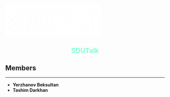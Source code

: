 <p align="left"> 
<img src="logo_sdutalk1.png" width="60%">
</p>
<h2 align="center" style="color: aquamarine;">SDUTalk</h2>

## Members
---
- __Yerzhanov Beksultan__
- __Tashim Darkhan__
